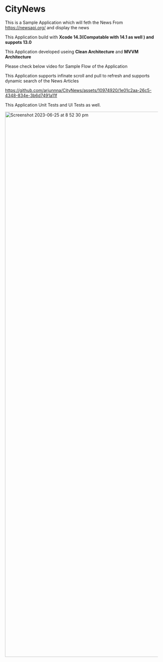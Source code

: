 # CityNews

This is a Sample Application which will feth the News From https://newsapi.org/ and display the news

This Application build with **Xcode 14.3(Compatable with 14.1 as well ) and suppots 13.0**

This Application developed useing **Clean Architecture** and **MVVM Architecture**

Please check below video for Sample Flow of the Application 

This Application supports infinate scroll and pull to refresh and supports dynamic search of the News Articles 

https://github.com/arjunnna/CityNews/assets/10974920/1e01c2aa-26c5-4348-834e-3b6d7491a11f

This Application Unit Tests and UI Tests as well.

<img width="1792" alt="Screenshot 2023-06-25 at 8 52 30 pm" src="https://github.com/arjunnna/CityNews/assets/10974920/e53dec45-f23c-4ade-91c5-69ea52a81263">
